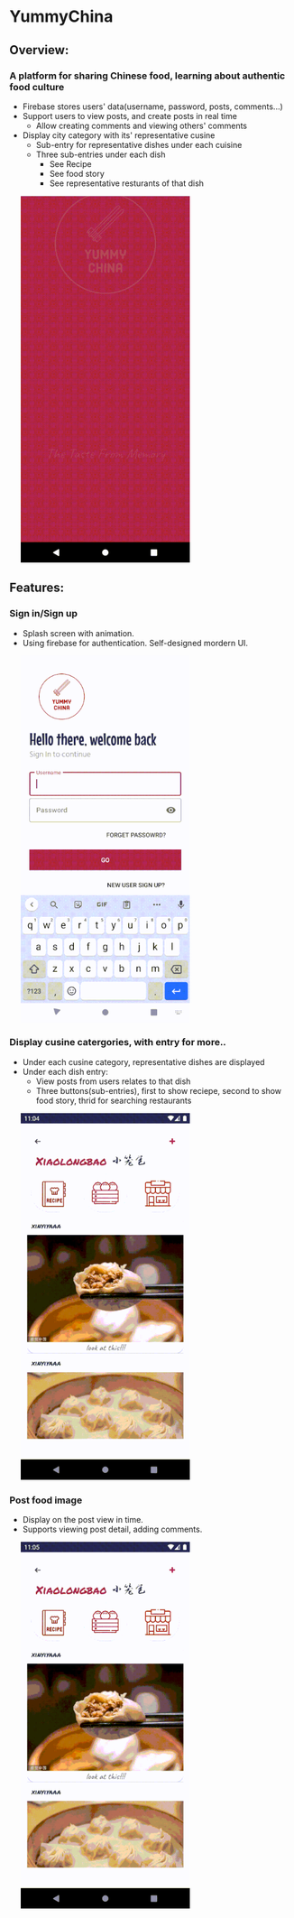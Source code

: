 # YummyChina

## Overview:

### A platform for sharing Chinese food, learning about authentic food culture
- Firebase stores users' data(username, password, posts, comments...)
- Support users to view posts, and create posts in real time
  - Allow creating comments and viewing others' comments
- Display city category with its' representative cusine
  - Sub-entry for representative dishes under each cuisine
  - Three sub-entries under each dish
    - See Recipe
    - See food story
    - See representative resturants of that dish

<p>
&nbsp&nbsp&nbsp&nbsp
<img src="./readme_gifs/mainpage.gif" width="300" height="650"/>
</p>

## Features:
### Sign in/Sign up
- Splash screen with animation.
- Using firebase for authentication. Self-designed mordern UI.
<p>
&nbsp&nbsp&nbsp&nbsp
<img src="./readme_gifs/signin.gif" width="300" height="650"/>
</p>

### Display cusine catergories, with entry for more..
- Under each cusine category, representative dishes are displayed
- Under each dish entry: 
  - View posts from users relates to that dish
  - Three buttons(sub-entries), first to show reciepe, second to show food story, thrid for searching restaurants

<p>
&nbsp&nbsp&nbsp&nbsp
<img src="./readme_gifs/details.gif" width="300" height="650"/>
</p>

### Post food image
- Display on the post view in time.
- Supports viewing post detail, adding comments.

<p>
&nbsp&nbsp&nbsp&nbsp
<img src="./readme_gifs/create_post.gif" width="300" height="650"/>
</p>
